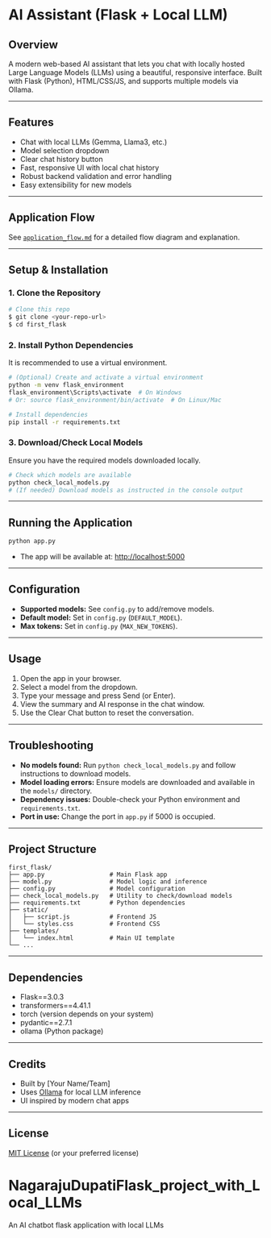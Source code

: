 # AI Assistant (Flask + Local LLM)

## Overview
A modern web-based AI assistant that lets you chat with locally hosted Large Language Models (LLMs) using a beautiful, responsive interface. Built with Flask (Python), HTML/CSS/JS, and supports multiple models via Ollama.

---

## Features
- Chat with local LLMs (Gemma, Llama3, etc.)
- Model selection dropdown
- Clear chat history button
- Fast, responsive UI with local chat history
- Robust backend validation and error handling
- Easy extensibility for new models

---

## Application Flow
See [`application_flow.md`](application_flow.md) for a detailed flow diagram and explanation.

---

## Setup & Installation

### 1. Clone the Repository
```bash
# Clone this repo
$ git clone <your-repo-url>
$ cd first_flask
```

### 2. Install Python Dependencies
It is recommended to use a virtual environment.
```bash
# (Optional) Create and activate a virtual environment
python -m venv flask_environment
flask_environment\Scripts\activate  # On Windows
# Or: source flask_environment/bin/activate  # On Linux/Mac

# Install dependencies
pip install -r requirements.txt
```

### 3. Download/Check Local Models
Ensure you have the required models downloaded locally.
```bash
# Check which models are available
python check_local_models.py
# (If needed) Download models as instructed in the console output
```

---

## Running the Application
```bash
python app.py
```
- The app will be available at: [http://localhost:5000](http://localhost:5000)

---

## Configuration
- **Supported models:** See `config.py` to add/remove models.
- **Default model:** Set in `config.py` (`DEFAULT_MODEL`).
- **Max tokens:** Set in `config.py` (`MAX_NEW_TOKENS`).

---

## Usage
1. Open the app in your browser.
2. Select a model from the dropdown.
3. Type your message and press Send (or Enter).
4. View the summary and AI response in the chat window.
5. Use the Clear Chat button to reset the conversation.

---

## Troubleshooting
- **No models found:** Run `python check_local_models.py` and follow instructions to download models.
- **Model loading errors:** Ensure models are downloaded and available in the `models/` directory.
- **Dependency issues:** Double-check your Python environment and `requirements.txt`.
- **Port in use:** Change the port in `app.py` if 5000 is occupied.

---

## Project Structure
```
first_flask/
├── app.py                  # Main Flask app
├── model.py                # Model logic and inference
├── config.py               # Model configuration
├── check_local_models.py   # Utility to check/download models
├── requirements.txt        # Python dependencies
├── static/
│   ├── script.js           # Frontend JS
│   └── styles.css          # Frontend CSS
├── templates/
│   └── index.html          # Main UI template
└── ...
```

---

## Dependencies
- Flask==3.0.3
- transformers==4.41.1
- torch (version depends on your system)
- pydantic==2.7.1
- ollama (Python package)

---

## Credits
- Built by [Your Name/Team]
- Uses [Ollama](https://ollama.com/) for local LLM inference
- UI inspired by modern chat apps

---

## License
[MIT License](LICENSE) (or your preferred license)
# NagarajuDupatiFlask_project_with_Local_LLMs
An AI chatbot flask application with local LLMs
